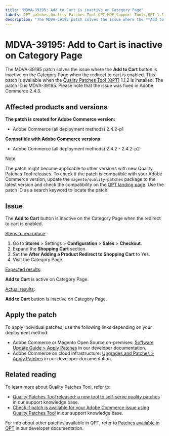 ```yaml
---
title: "MDVA-39195: Add to Cart is inactive on Category Page"
labels: QPT patches,Quality Patches Tool,QPT,MQP,Support Tools,QPT 1.1.2,Magento,Adobe Commerce,on-premises,cloud infrastructure,Add to Cart,redirect,inactive,Category Page,2.4.2,2.4.2-p1,2.4.2-p2
description: "The MDVA-39195 patch solves the issue where the **Add to Cart** button is inactive on the Category Page when the redirect to cart is enabled. This patch is available when the [Quality Patches Tool (QPT)](https://support.magento.com/hc/en-us/articles/360047139492) 1.1.2 is installed. The patch ID is MDVA-39195. Please note that the issue was fixed in Adobe Commerce 2.4.3."
---
```


# MDVA-39195: Add to Cart is inactive on Category Page

The MDVA-39195 patch solves the issue where the **Add to Cart** button is inactive on the Category Page when the redirect to cart is enabled. This patch is available when the [Quality Patches Tool (QPT)](https://support.magento.com/hc/en-us/articles/360047139492) 1.1.2 is installed. The patch ID is MDVA-39195. Please note that the issue was fixed in Adobe Commerce 2.4.3.

## Affected products and versions

**The patch is created for Adobe Commerce version:**

* Adobe Commerce (all deployment methods) 2.4.2-p1

**Compatible with Adobe Commerce versions:**

* Adobe Commerce (all deployment methods) 2.4.2 - 2.4.2-p2

>[!NOTE]
>
>The patch might become applicable to other versions with new Quality Patches Tool releases. To check if the patch is compatible with your Adobe Commerce version, update the `magento/quality-patches` package to the latest version and check the compatibility on the [QPT landing page](https://devdocs.magento.com/quality-patches/tool.html#patch-grid). Use the patch ID as a search keyword to locate the patch.

## Issue

The **Add to Cart** button is inactive on the Category Page when the redirect to cart is enabled.

<u>Steps to reproduce</u>:

1. Go to **Stores** > Settings > **Configuration** > **Sales** > **Checkout**.
1. Expand the **Shopping Cart** section.
1. Set the **After Adding a Product Redirect to Shopping Cart** to Yes.
1. Visit the Category Page.

<u>Expected results</u>:

**Add to Cart** is active on Category Page.

<u>Actual results</u>:

**Add to Cart** button is inactive on Category Page.

## Apply the patch

To apply individual patches, use the following links depending on your deployment method:

* Adobe Commerce or Magento Open Source on-premises: [Software Update Guide > Apply Patches](https://devdocs.magento.com/guides/v2.4/comp-mgr/patching/mqp.html) in our developer documentation.
* Adobe Commerce on cloud infrastructure: [Upgrades and Patches > Apply Patches](https://devdocs.magento.com/cloud/project/project-patch.html) in our developer documentation.

## Related reading

To learn more about Quality Patches Tool, refer to:

* [Quality Patches Tool released: a new tool to self-serve quality patches](https://support.magento.com/hc/en-us/articles/360047139492) in our support knowledge base.
* [Check if patch is available for your Adobe Commerce issue using Quality Patches Tool](https://support.magento.com/hc/en-us/articles/360047125252) in our support knowledge base.

For info about other patches available in QPT, refer to [Patches available in QPT](https://devdocs.magento.com/quality-patches/tool.html#patch-grid) in our developer documentation. 